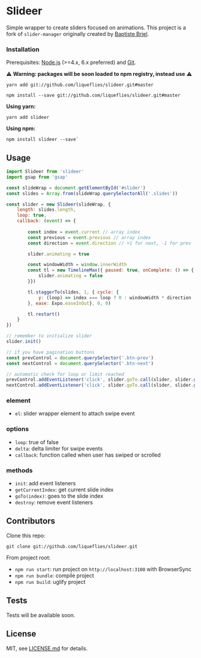 # Slideer

Simple wrapper to create sliders focused on animations.
This project is a fork of `slider-manager` originally created by [Baptiste Briel](https://github.com/baptistebriel/slider-manager).

### Installation

Prerequisites: [Node.js](https://nodejs.org/en/) (>=4.x, 6.x preferred) and [Git](https://git-scm.com/).

:warning: **Warning: packages will be soon loaded to npm registry, instead use** :warning:

```
yarn add git://github.com/liqueflies/slideer.git#master
```

```
npm install --save git://github.com/liqueflies/slideer.git#master
```

**Using yarn:** 

```
yarn add slideer
```

**Using npm:** 

```
npm install slideer --save`
```

## Usage

```javascript
import Slideer from 'slideer'
import gsap from 'gsap'

const slideWrap = document.getElementById('#slider')
const slides = Array.from(slideWrap.querySelectorAll('.slides'))

const slider = new Slideer(slideWrap, {
    length: slides.length,
    loop: true,
    callback: (event) => {
        
        const index = event.current // array index
        const previous = event.previous // array index
        const direction = event.direction // +1 for next, -1 for prev

        slider.animating = true

        const windowWidth = window.innerWidth
        const tl = new TimelineMax({ paused: true, onComplete: () => {
            slider.animating = false
        }})

        tl.staggerTo(slides, 1, { cycle: {
            y: (loop) => index === loop ? 0 : windowWidth * direction
        }, ease: Expo.easeInOut}, 0, 0)

        tl.restart()
    }
})

// remember to initialize slider
slider.init()

// if you have pagination buttons
const prevControl = document.querySelector('.btn-prev')
const nextControl = document.querySelector('.btn-next')

// automatic check for loop or limit reached
prevControl.addEventListener('click', slider.goTo.call(slider, slider.getCurrentSlide() - 1), false)
nextControl.addEventListener('click', slider.goTo.call(slider, slider.getCurrentSlide() + 1), false)

```

### element
- `el`: slider wrapper element to attach swipe event

### options

- `loop`: true of false
- `delta`: delta limiter for swipe events
- `callback`: function called when user has swiped or scrolled

### methods

- `init`: add event listeners
- `getCurrentIndex`: get current slide index
- `goTo(index)`: goes to the slide index
- `destroy`: remove event listeners

## Contributors

Clone this repo:

```
git clone git://github.com/liqueflies/slideer.git
```

From project root:

- `npm run start`: run project on ```http://localhost:3100``` with BrowserSync
- `npm run bundle`: compile project
- `npm run build`: uglify project

## Tests

Tests will be available soon.

## License

MIT, see [LICENSE.md](http://github.com/liqueflies/slideer/blob/master/LICENSE.md) for details.
